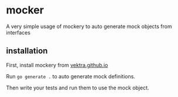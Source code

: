 # mocker
A very simple usage of mockery to auto generate mock objects from interfaces

## installation
First, install mockery from [vektra.github.io](https://vektra.github.io/mockery/latest/installation/)

Run `go generate .` to auto generate mock definitions.

Then write your tests and run them to use the mock object.
